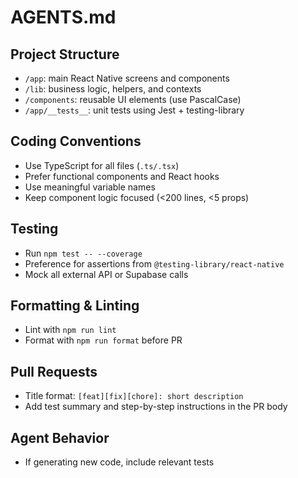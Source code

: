 # AGENTS.md

## Project Structure

- `/app`: main React Native screens and components
- `/lib`: business logic, helpers, and contexts
- `/components`: reusable UI elements (use PascalCase)
- `/app/__tests__`: unit tests using Jest + testing-library

## Coding Conventions

- Use TypeScript for all files (`.ts/.tsx`)
- Prefer functional components and React hooks
- Use meaningful variable names
- Keep component logic focused (<200 lines, <5 props)

## Testing

- Run `npm test -- --coverage`
- Preference for assertions from `@testing-library/react-native`
- Mock all external API or Supabase calls

## Formatting & Linting

- Lint with `npm run lint`
- Format with `npm run format` before PR

## Pull Requests

- Title format: `[feat][fix][chore]: short description`
- Add test summary and step-by-step instructions in the PR body

## Agent Behavior

- If generating new code, include relevant tests
